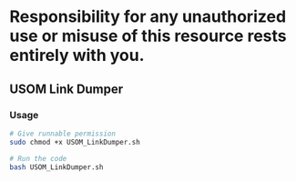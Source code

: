 # Responsibility for any unauthorized use or misuse of this resource rests entirely with you.
## USOM Link Dumper

### Usage
```bash
# Give runnable permission 
sudo chmod +x USOM_LinkDumper.sh

# Run the code
bash USOM_LinkDumper.sh
```
